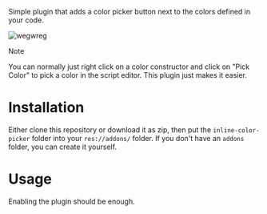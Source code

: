 Simple plugin that adds a color picker button next to the colors defined in your code.

![wegwreg](https://github.com/peachey2k2/inline-color-picker/assets/100072467/be812f5b-4de0-433b-b558-24989b936720)

> [!NOTE]
> You can normally just right click on a color constructor and click on "Pick Color" to pick a color in the script editor. This plugin just makes it easier.

# Installation
Either clone this repository or download it as zip, then put the `inline-color-picker` folder into your `res://addons/` folder. If you don't have an `addons` folder, you can create it yourself.

# Usage
Enabling the plugin should be enough.
